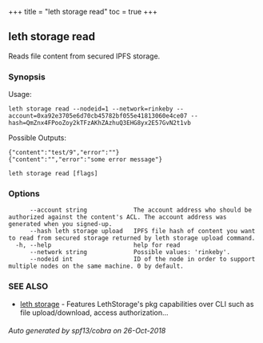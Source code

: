 +++
title = "leth storage read"
toc = true
+++
## leth storage read

Reads file content from secured IPFS storage.

### Synopsis


Usage:

	leth storage read --nodeid=1 --network=rinkeby --account=0xa92e3705e6d70cb45782bf055e41813060e4ce07 --hash=QmZnx4FPooZoy2kTFzAKhZAzhuQ3EHG8yx2E57GvN2t1vb

Possible Outputs:

	{"content":"test/9","error":""}
	{"content":"","error":"some error message"}


```
leth storage read [flags]
```

### Options

```
      --account string             The account address who should be authorized against the content's ACL. The account address was generated when you signed-up.
      --hash leth storage upload   IPFS file hash of content you want to read from secured storage returned by leth storage upload command.
  -h, --help                       help for read
      --network string             Possible values: 'rinkeby'.
      --nodeid int                 ID of the node in order to support multiple nodes on the same machine. 0 by default.
```

### SEE ALSO

* [leth storage](/04.cli-docs/leth/storage/)	 - Features LethStorage's pkg capabilities over CLI such as file upload/download, access authorization...

###### Auto generated by spf13/cobra on 26-Oct-2018
